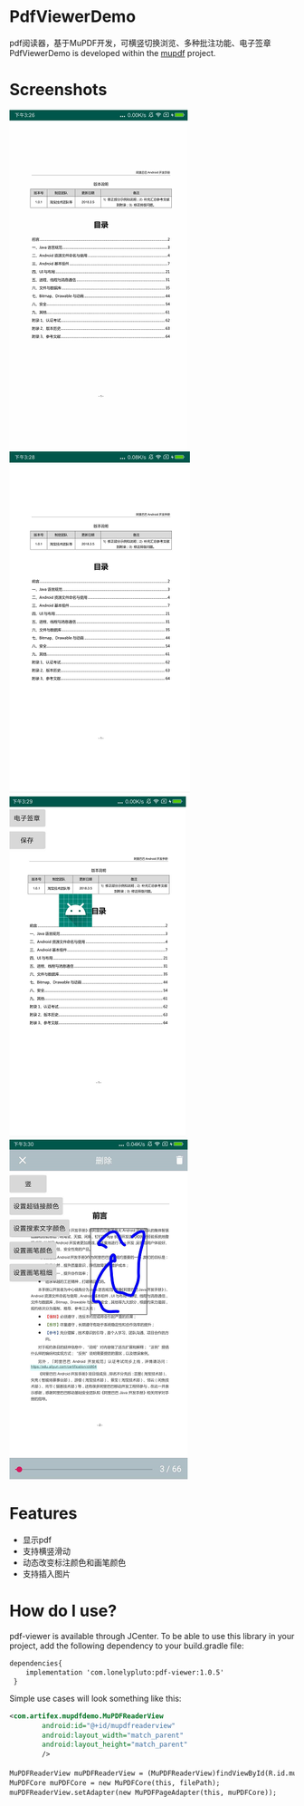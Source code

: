 # PdfViewerDemo
pdf阅读器，基于MuPDF开发，可横竖切换浏览、多种批注功能、电子签章\
PdfViewerDemo is developed within the [mupdf](https://mupdf.com/downloads/) project.
# Screenshots
![.gif预览](screenshot/pdfview.gif)        ![预览图1](screenshot/s1.png)\
![预览图2](screenshot/s2.png)          ![预览图3](screenshot/s3.png)

# Features
* 显示pdf
* 支持横竖滑动
* 动态改变标注颜色和画笔颜色
* 支持插入图片
# How do I use?
pdf-viewer is available through JCenter. To be able to use this library in your project, add the following dependency to your build.gradle file:
~~~ 
dependencies{
	implementation 'com.lonelypluto:pdf-viewer:1.0.5'
 }
 ~~~
 Simple use cases will look something like this:
 
~~~xml
<com.artifex.mupdfdemo.MuPDFReaderView
        android:id="@+id/mupdfreaderview"
        android:layout_width="match_parent"
        android:layout_height="match_parent"
        />

MuPDFReaderView muPDFReaderView = (MuPDFReaderView)findViewById(R.id.mupdfreaderview);
MuPDFCore muPDFCore = new MuPDFCore(this, filePath);
muPDFReaderView.setAdapter(new MuPDFPageAdapter(this, muPDFCore));
~~~

